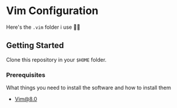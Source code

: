 # Vim Configuration

Here's the `.vim` folder i use 👨‍💻

## Getting Started

Clone this repository in your `$HOME` folder.

### Prerequisites

What things you need to install the software and how to install them

 * [Vim@8.0](https://www.vim.org/download.php)